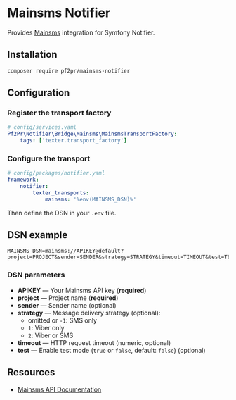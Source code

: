 # Mainsms Notifier

Provides [Mainsms](https://mainsms.ru) integration for Symfony Notifier.

## Installation

```bash
composer require pf2pr/mainsms-notifier
```

## Configuration

### Register the transport factory

```yaml
# config/services.yaml
Pf2Pr\Notifier\Bridge\Mainsms\MainsmsTransportFactory:
    tags: ['texter.transport_factory']
```

### Configure the transport

```yaml
# config/packages/notifier.yaml
framework:
    notifier:
        texter_transports:
            mainsms: '%env(MAINSMS_DSN)%'
```

Then define the DSN in your `.env` file.

## DSN example

```env
MAINSMS_DSN=mainsms://APIKEY@default?project=PROJECT&sender=SENDER&strategy=STRATEGY&timeout=TIMEOUT&test=TEST
```

### DSN parameters

- **APIKEY** — Your Mainsms API key (**required**)
- **project** — Project name (**required**)
- **sender** — Sender name (optional)
- **strategy** — Message delivery strategy (optional):
  - omitted or `-1`: SMS only
  - `1`: Viber only
  - `2`: Viber or SMS
- **timeout** — HTTP request timeout (numeric, optional)
- **test** — Enable test mode (`true` or `false`, default: `false`) (optional)

## Resources

- [Mainsms API Documentation](https://mainsms.ru/home/api)
